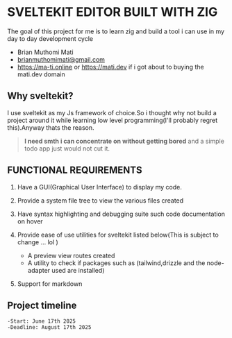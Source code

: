 # SVELTEKIT EDITOR BUILT WITH ZIG

The goal of this project for me is to learn zig and build a tool i can use in my day to day development cycle

- Brian Muthomi Mati
- brianmuthomimati@gmail.com
- https://ma-ti.online or https://mati.dev if i got about to buying the mati.dev domain

## Why sveltekit?

I use sveltekit as my Js framework of choice.So i thought why not build a project around it while learning low level programming(I'll probably regret this).Anyway thats the reason.

> **I need smth i can concentrate on without getting bored** and a simple todo app just would not cut it.

## FUNCTIONAL REQUIREMENTS

1. Have a GUI(Graphical User Interface) to display my code.

2. Provide a system file tree to view the various files created
3. Have syntax highlighting and debugging suite such code documentation on hover

4. Provide ease of use utilities for sveltekit listed below(This is subject to change ... lol )

   - A preview view routes created
   - A utility to check if packages such as (tailwind,drizzle and the node-adapter used are installed)

5. Support for markdown

## Project timeline

    -Start: June 17th 2025
    -Deadline: August 17th 2025
